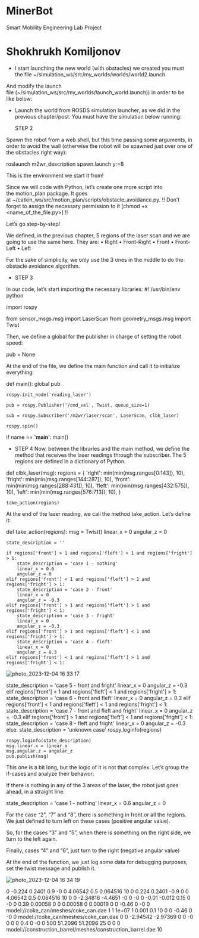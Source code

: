 # MinerBot
Smart Mobility Engineering Lab Project 


# Shokhrukh Komiljonov

* I start launching the new world (with obstacles) we created you must  the file ~/simulation_ws/src/my_worlds/worlds/world2.launch

And modify the launch file (~/simulation_ws/src/my_worlds/launch_world.launch)) in order to be like below:

<?xml version="1.0" encoding="UTF-8"?>

<launch>
  <arg name="robot" default="machines"/>
  <arg name="debug" default="false"/>
  <arg name="gui" default="true"/>
  <arg name="headless" default="false"/>
  <arg name="pause" default="false"/>
  <arg name="world" default="world02" />
  <include file="$(find gazebo_ros)/launch/empty_world.launch">
    <arg name="world_name" value="$(find my_worlds)/worlds/world01.world"/>
    <arg name="debug" value="$(arg debug)" />
    <arg name="gui" value="$(arg gui)" />
    <arg name="paused" value="$(arg pause)"/>
    <arg name="use_sim_time" value="true"/>
    <arg name="headless" value="$(arg headless)"/>
    <env name="GAZEBO_MODEL_PATH" value="$(find simulation_gazebo)/models:$(optenv GAZEBO_MODEL_PATH)"/>
  </include>
</launch>
      
* Launch the world from ROSDS simulation launcher, as we did in the previous chapter/post. You must have the simulation below running:

  STEP 2

Spawn the robot from a web shell, but this time passing some arguments, in order to avoid the wall (otherwise the robot will be spawned just over one of the obstacles right way):

roslaunch m2wr_description spawn.launch y:=8

This is the environment we start it from!


Since we will code with Python, let’s create one more script into the motion_plan package. It goes at ~/catkin_ws/src/motion_plan/scripts/obstacle_avoidance.py. !! Don’t forget to assign the necessary permission to it [chmod +x <name_of_the_file.py>] !!

Let’s go step-by-step!

We defined, in the previous chapter, 5 regions of the laser scan and we are going to use the same here. They are:
 •  Right
 •  Front-Right
 •  Front
 •  Front-Left
 •  Left

For the sake of simplicity, we only use the 3 ones in the middle to do the obstacle avoidance algorithm.

* STEP 3

In our code, let’s start importing the necessary libraries:
#! /usr/bin/env python

import rospy

from sensor_msgs.msg import LaserScan
from geometry_msgs.msg import Twist

Then, we define a global for the publisher in charge of setting the robot speed:

pub = None

At the end of the file, we define the main function and call it to initialize everything:

def main():
    global pub

    rospy.init_node('reading_laser')

    pub = rospy.Publisher('/cmd_vel', Twist, queue_size=1)

    sub = rospy.Subscriber('/m2wr/laser/scan', LaserScan, clbk_laser)

    rospy.spin()

if name == '__main__':
    main()
* STEP 4
Now, between the libraries and the main method, we define the method that receives the laser readings through the subscriber. The 5 regions are defined in a dictionary of Python.

def clbk_laser(msg):
    regions = {
        'right':  min(min(msg.ranges[0:143]), 10),
        'fright': min(min(msg.ranges[144:287]), 10),
        'front':  min(min(msg.ranges[288:431]), 10),
        'fleft':  min(min(msg.ranges[432:575]), 10),
        'left':   min(min(msg.ranges[576:713]), 10),
    }

    take_action(regions)

At the end of the laser reading, we call the method take_action. Let’s define it:

def take_action(regions):
    msg = Twist()
    linear_x = 0
    angular_z = 0

    state_description = ''

    if regions['front'] > 1 and regions['fleft'] > 1 and regions['fright'] > 1:
        state_description = 'case 1 - nothing'
        linear_x = 0.6
        angular_z = 0
    elif regions['front'] < 1 and regions['fleft'] > 1 and regions['fright'] > 1:
        state_description = 'case 2 - front'
        linear_x = 0
        angular_z = -0.3
    elif regions['front'] > 1 and regions['fleft'] > 1 and regions['fright'] < 1:
        state_description = 'case 3 - fright'
        linear_x = 0
        angular_z = -0.3
    elif regions['front'] > 1 and regions['fleft'] < 1 and regions['fright'] > 1:
        state_description = 'case 4 - fleft'
        linear_x = 0
        angular_z = 0.3
    elif regions['front'] < 1 and regions['fleft'] > 1 and regions['fright'] < 1:

    
![photo_2023-12-04 16 33 17](https://github.com/Azizbek-Akhmadov/MinerBot/assets/81019633/e96b5a59-bcc1-482d-a828-67d78f332e8d)



state_description = 'case 5 - front and fright'
        linear_x = 0
        angular_z = -0.3
    elif regions['front'] < 1 and regions['fleft'] < 1 and regions['fright'] > 1:
        state_description = 'case 6 - front and fleft'
        linear_x = 0
        angular_z = 0.3
    elif regions['front'] < 1 and regions['fleft'] < 1 and regions['fright'] < 1:
        state_description = 'case 7 - front and fleft and fright'
        linear_x = 0
        angular_z = -0.3
    elif regions['front'] > 1 and regions['fleft'] < 1 and regions['fright'] < 1:
        state_description = 'case 8 - fleft and fright'
        linear_x = 0
        angular_z = -0.3
    else:
        state_description = 'unknown case'
        rospy.loginfo(regions)

    rospy.loginfo(state_description)
    msg.linear.x = linear_x
    msg.angular.z = angular_z
    pub.publish(msg)
This one is a bit long, but the logic of it is not that complex. Let’s group the if-cases and analyze their behavior:

If there is nothing in any of the 3 areas of the laser, the robot just goes ahead, in a straight line.

state_description = 'case 1 - nothing'
linear_x = 0.6
angular_z = 0

For the case “2”, “7” and “8”, there is something in front or all the regions. We just defined to turn left on these cases (positive angular value).

So, for the cases “3” and “5”, when there is something on the right side, we turn to the left again.

Finally, cases “4” and “6”, just turn to the right (negative angular value)

At the end of the function, we just log some data for debugging purposes, set the twist message and publish it.

![photo_2023-12-04 16 34 19](https://github.com/Azizbek-Akhmadov/MinerBot/assets/81019633/ede432e8-2daf-45b0-9aa4-5db4ecbc5bc0)

<ode/>
            </contact>
            <bounce/>
            <friction>
              <torsional>
                <ode/>
              </torsional>
              <ode/>
            </friction>
          </surface>
        </collision>
        <collision name='left-angle'>
          <pose frame=''>0 -0.224 0.2401 0.9 -0 0</pose>
          <geometry>
            <box>
              <size>4.06542 0.5 0.064516</size>
            </box>
          </geometry>
          <max_contacts>10</max_contacts>
          <surface>
            <contact>
              <ode/>
            </contact>
            <bounce/>
            <friction>
              <torsional>
                <ode/>
              </torsional>
              <ode/>
            </friction>
          </surface>
        </collision>
        <collision name='right-angle'>
          <pose frame=''>0 0.224 0.2401 -0.9 0 0</pose>
          <geometry>
            <box>
              <size>4.06542 0.5 0.064516</size>
            </box>
          </geometry>
          <max_contacts>10</max_contacts>
          <surface>
            <contact>
              <ode/>
            </contact>
            <bounce/>
            <friction>
              <torsional>
                <ode/>
              </torsional>
              <ode/>
            </friction>
          </surface>
        </collision>
        <self_collide>0</self_collide>
        <kinematic>0</kinematic>
      </link>
      <pose frame=''>-2.34816 -4.4651 -0 0 -0 0</pose>
    </model>
    <model name='coke_can'>
      <link name='link'>
        <inertial>
          <pose frame=''>-0.01 -0.012 0.15 0 -0 0</pose>
          <mass>0.39</mass>
          <inertia>
            <ixx>0.00058</ixx>
            <ixy>0</ixy>
            <ixz>0</ixz>
            <iyy>0.00058</iyy>
            <iyz>0</iyz>
            <izz>0.00019</izz>
          </inertia>
        </inertial>
        <collision name='collision'>
          <pose frame=''>0 0 -0.46 0 -0 0</pose>
          <geometry>
            <mesh>
              <uri>model://coke_can/meshes/coke_can.dae</uri>
            </mesh>
          </geometry>
          <surface>
            <friction>
              <ode>
                <mu>1</mu>
                <mu2>1</mu2>
              </ode>
              <torsional>
                <ode/>
              </torsional>
            </friction>
            <contact>
              <ode>
                <kp>1e+07</kp>
                <kd>1</kd>
                <min_depth>0.001</min_depth>
                <max_vel>0.1</max_vel>
              </ode>
            </contact>
            <bounce/>
          </surface>
          <max_contacts>10</max_contacts>
        </collision>
        <visual name='visual'>
          <pose frame=''>0 0 -0.46 0 -0 0</pose>
          <geometry>
            <mesh>
              <uri>model://coke_can/meshes/coke_can.dae</uri>
            </mesh>
          </geometry>
        </visual>
        <self_collide>0</self_collide>
        <kinematic>0</kinematic>
      </link>
      <pose frame=''>-2.94542 -2.97369 0 0 -0 0</pose>
    </model>
    <model name='Construction Barrel_6'>
      <link name='link'>
        <inertial>
          <pose frame=''>0 0 0.4 0 -0 0</pose>
          <mass>500</mass>
          <inertia>
            <ixx>51.2096</ixx>
            <iyy>51.2096</iyy>
            <izz>25</izz>
            <ixy>0</ixy>
            <ixz>0</ixz>
            <iyz>0</iyz>
          </inertia>
        </inertial>
        <collision name='collision'>
          <geometry>
            <mesh>
              <uri>model://construction_barrel/meshes/construction_barrel.dae</uri>
            </mesh>
          </geometry>
          <max_contacts>10</max_contacts>
          <surface>
            <contact>
              <ode/>
            </contact>
            <bounce/>
            <friction>
              <torsional>
                <ode/>
              </torsional>
              <ode/>
            </friction>
          </surface>
        </collision>
        <visual name='visual'>
          <geometry>


